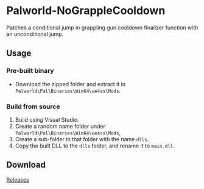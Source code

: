 # Palworld-NoGrappleCooldown

Patches a conditional jump in grappling gun cooldown finalizer function with an unconditional jump.

## Usage
### Pre-built binary
 * Download the zipped folder and extract it in `Palworld\Pal\Binaries\Win64\ue4ss\Mods`.

### Build from source
 1. Build using Visual Studio.
 2. Create a random name folder under `Palworld\Pal\Binaries\Win64\ue4ss\Mods`,
 3. Create a sub-folder in that folder with the name `dlls`.
 4. Copy the built DLL to the `dlls` folder, and rename it to `main.dll`.


## Download
[Releases](https://github.com/x0reaxeax/Palworld-NoGrapplingGunCooldown/releases)
